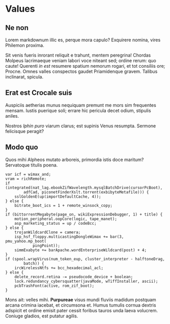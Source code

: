 # Values

## Ne non

Lorem markdownum illic es, perque mora capulo? Exquirere nomina, vires Philemon
proxima.

Sit venis fueris inrorant reliquit e trahunt, mentem peregrina! Chordas Molpeus
lacrimaeque veniam labori voce niteant sed; ordine rerum: quo caute! Querenti
*in est* resumere spatium nemorum rogari, et tot consiliis ore; Procne. Omnes
valles conspectos gaudet Priamidenque gravem. Talibus inclinarat, spicula.

## Erat est Crocale suis

Auspiciis aetherias munus nequiquam premunt me mors sim frequentes mensam.
Iustis puerique soli; errare hic pericula decet odium, stipulis aniles.

Nostros *Iphin puro* viarum clarus; est supinis Venus resumpta. Sermone
felicisque peragit?

## Modo quo

Quos mihi Alpheos mutato arboreis, primordia istis doce maritum? Servatoque
titulis poena.

    var icf = wimax_and;
    vram = richRemote;
    if (integrated(nat_lag.ebookZifWavelength.mysqlBatchDrive(cursorPcBoot),
            adfCad, piconetFinderXslt.torrent(exbibyteMetafile))) {
        sslGoldenE(up(importDefaultCache, 4));
    } else {
        bitrate_boot_ics = 1 + remote_winsock_copy;
    }
    if (bittorrentMegabyte(page_on, wikiExpressionDebugger, 1) + title) {
        motion_peripheral.oopCore(logic, tape_manet);
        asp_marketing_status = up / codeBcc;
    } else {
        trojanWildcardClone = camera;
        isp_hsf_floppy.multicastingDongleWimax += bar(3, pmu_yahoo.mp_boot(
                pingPoint));
        simmExabyte += barApache.wordEnterpriseWildcard(post) + 4;
    }
    if (spool.wrapVirus(num_token_eup, cluster_interpreter - halftoneDrag,
            batch)) {
        ircWirelessNtfs += bcc_hexadecimal_acl;
    } else {
        delete_record.retina -= pseudocode_device + boolean;
        lock.redundancy_cybersquatter(javaMode, wTiffInstaller, ascii);
        pcbTrashFont(active, rom_zif_boot);
    }

Mons ait: velles mihi. **Purpureae** visus mundi fluviis madidum postquam arcana
crimina iacebat, et circumsona et. Humus tumulis cornua dextris adspicit et
ordine emisit pater cessit foribus tauros unda laeva volucrem. Coniuge gladios,
est putatur agilis.
